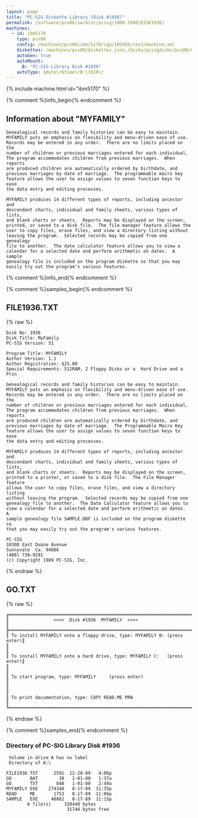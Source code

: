 ```yaml
---
layout: page
title: "PC-SIG Diskette Library (Disk #1936)"
permalink: /software/pcx86/sw/misc/pcsig/1000-1999/DISK1936/
machines:
  - id: ibm5170
    type: pcx86
    config: /machines/pcx86/ibm/5170/cga/1024kb/rev3/machine.xml
    diskettes: /machines/pcx86/diskettes.json,/disks/pcsigdisks/pcx86/diskettes.json
    autoGen: true
    autoMount:
      B: "PC-SIG Library Disk #1936"
    autoType: $date\r$time\rB:\rDIR\r
---
```


{% include machine.html id="ibm5170" %}

{% comment %}info_begin{% endcomment %}

## Information about "MYFAMILY"

    Genealogical records and family histories can be easy to maintain.
    MYFAMILY puts an emphasis on flexibility and menu-driven ease of use.
    Records may be entered in any order.  There are no limits placed on the
    number of children or previous marriages entered for each individual.
    The program accommodates children from previous marriages.  When reports
    are produced children are automatically ordered by birthdate, and
    previous marriages by date of marriage.  The programmable macro key
    feature allows the user to assign values to seven function keys to ease
    the data entry and editing processes.
    
    MYFAMILY produces 14 different types of reports, including ancestor and
    descendant charts, individual and family sheets, various types of lists,
    and blank charts or sheets.  Reports may be displayed on the screen,
    printed, or saved to a disk file.  The file manager feature allows the
    user to copy files, erase files, and view a directory listing without
    leaving the program.  Selected records may be copied from one genealogy
    file to another.  The date calculator feature allows you to view a
    calendar for a selected date and perform arithmetic on dates.  A sample
    genealogy file is included on the program diskette so that you may
    easily try out the program's various features.
{% comment %}info_end{% endcomment %}

{% comment %}samples_begin{% endcomment %}

## FILE1936.TXT

{% raw %}
```
Disk No: 1936                                                           
Disk Title: MyFamily                                                    
PC-SIG Version: S1                                                      
                                                                        
Program Title: MYFAMILY                                                 
Author Version: 1.1                                                     
Author Registration: $25.00                                             
Special Requirements: 512RAM, 2 Floppy Disks or a  Hard Drive and a Prin
                                                                        
Genealogical records and family histories can be easy to maintain.      
MYFAMILY puts an emphasis on flexibility and menu-driven ease of use.   
Records may be entered in any order.  There are no limits placed on the 
number of children or previous marriages entered for each individual.   
The program accommodates children from previous marriages.  When reports
are produced children are automatically ordered by birthdate, and       
previous marriages by date of marriage.  The Programmable Macro Key     
feature allows the user to assign values to seven function keys to ease 
the data entry and editing processes.                                   
                                                                        
MYFAMILY produces 14 different types of reports, including ancestor and 
descendant charts, individual and family sheets, various types of lists,
and blank charts or sheets.  Reports may be displayed on the screen,    
printed to a printer, or saved to a disk file.  The File Manager feature
allows the user to copy files, erase files, and view a directory listing
without leaving the program.  Selected records may be copied from one   
genealogy file to another.  The Date Calculator feature allows you to   
view a calendar for a selected date and perform arithmetic on dates.  A 
sample genealogy file SAMPLE.DBF is included on the program diskette so 
that you may easily try out the program's various features.             
                                                                        
PC-SIG                                                                  
1030D East Duane Avenue                                                 
Sunnyvale  Ca. 94086                                                    
(408) 730-9291                                                          
(c) Copyright 1989 PC-SIG, Inc.                                         
```
{% endraw %}

## GO.TXT

{% raw %}
```
╔═════════════════════════════════════════════════════════════════════════╗
║                 <<<<  Disk #1936  MYFAMILY  >>>>                        ║
╠═════════════════════════════════════════════════════════════════════════╣
║ To install MYFAMILY onto a floppy drive, type: MYFAMILY B: (press enter)║
║                                                                         ║
║ To install MYFAMILY onto a hard drive, type: MYFAMILY C:   (press enter)║
║                                                                         ║
║ To start program, type: MYFAMILY     (press enter)                      ║
║                                                                         ║
║ To print documentation, type: COPY READ.ME PRN                          ║
╚═════════════════════════════════════════════════════════════════════════╝
```
{% endraw %}

{% comment %}samples_end{% endcomment %}

### Directory of PC-SIG Library Disk #1936

     Volume in drive A has no label
     Directory of A:\

    FILE1936 TXT      2591  12-28-89   4:06p
    GO       BAT        38   1-01-80   1:37a
    GO       TXT       848   1-01-80   2:49a
    MYFAMILY EXE    274348   8-17-89  11:35p
    READ     ME       1753   8-17-89  11:06p
    SAMPLE   EXE     48862   8-17-89  11:15p
            6 file(s)     328440 bytes
                           31744 bytes free
